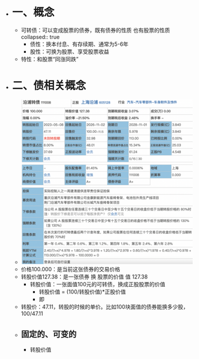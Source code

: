 - # 一、概念
	- 可转债：可以变成股票的债券，既有债券的性质 也有股票的性质
	  collapsed:: true
		- 债性：换本付息、有存续期、通常为5-6年
		- 股性：可换为股票、享受股票收益
	- 特性：和股票“同涨同跌”
- # 二、债相关概念
	- ![image.png](../assets/image_1668311167814_0.png)
	- 价格100.000：是当前这张债券的交易价格
	- 转股价值127.38：是一张债券 换 股票的价值  值 127.38
		- 转股价值：一张面值100元的可转债，换成正股股票的价值
			- 转股价值 = (100/转股价值)*正股价值
			- 即
	- 转股价：47.11，转股的时候的单价。比如100块面值的债券能换多少股，100/47.11
	- ## 固定的、可变的
		- 转股价值